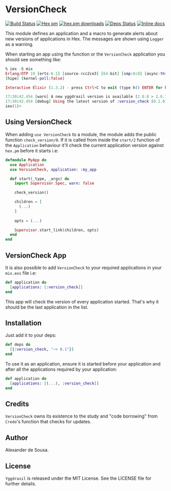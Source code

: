 # VersionCheck

[![Build Status](https://travis-ci.org/gmtprime/version_check.svg?branch=master)](https://travis-ci.org/gmtprime/version_check) [![Hex pm](http://img.shields.io/hexpm/v/version_check.svg?style=flat)](https://hex.pm/packages/version_check) [![hex.pm downloads](https://img.shields.io/hexpm/dt/version_check.svg?style=flat)](https://hex.pm/packages/version_check) [![Deps Status](https://beta.hexfaktor.org/badge/all/github/gmtprime/version_check.svg)](https://beta.hexfaktor.org/github/gmtprime/version_check) [![Inline docs](http://inch-ci.org/github/gmtprime/version_check.svg?branch=master)](http://inch-ci.org/github/gmtprime/version_check)

This module defines an application and a macro to generate alerts about new
versions of applications in Hex. The messages are shown using `Logger` as a
warning.

When starting an app using the function or the `VersionCheck` application you
should see something like:

```elixir
% iex -S mix
Erlang/OTP 19 [erts-8.1] [source-4cc2ce3] [64-bit] [smp:8:8] [async-threads:10]
[hipe] [kernel-poll:false]

Interactive Elixir (1.3.2) - press Ctrl+C to exit (type h() ENTER for help)

17:30:42.454 [warn] A new yggdrasil version is available (2.0.8 > 2.0.7)
17:30:42.454 [debug] Using the latest version of :version_check (0.1.0)
iex(1)>
```

## Using VersionCheck

When adding `use VersionCheck` to a module, the module adds the public
function `check_version/0`. If it is called from inside the `start/2`
function of the `Application` behaviour it'll check the current application
version against `hex.pm` before it starts i.e:

```elixir
defmodule MyApp do
  use Application
  use VersionCheck, application: :my_app

  def start(_type, _args) do
    import Supervisor.Spec, warn: false

    check_version()

    children = [
      (...)
    ]
        
    opts = (...)

    Supervisor.start_link(children, opts)
  end
end
```

## VersionCheck App

It is also possible to add `VersionCheck` to your required applications in
your `mix.exs` file i.e:

```elixir
def application do
  [applications: [:version_check]]
end
```

This app will check the version of every application started. That's why it
should be the last application in the list.


## Installation

Just add it to your deps:

```elixir
def deps do
  [{:version_check, "~> 0.1"}]
end
```

To use it as an application, ensure it is started before your application and
after all the applications required by your application:

```elixir
def application do
  [applications: [(...), :version_check]]
end
```

## Credits

`VersionCheck` owns its existence to the study and "code borrowing" from
`Credo`'s function that checks for updates.

## Author

Alexander de Sousa.

## License

`Yggdrasil` is released under the MIT License. See the LICENSE file for further
details.
